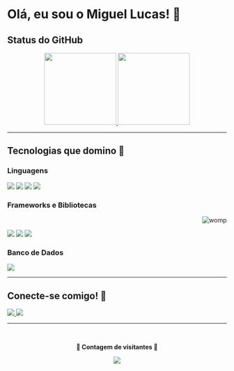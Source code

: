 # Olá, eu sou o Miguel Lucas! 👋

## Status do GitHub

<div align="center">
    <a href="https://github.com/MiguelLucasSantoss">
        <img height="165" src="https://github-readme-stats.vercel.app/api?username=MiguelLucasSantoss&show_icons=true&theme=moltack&include_all_commits=true&count_private=true"/>
        <img height="165" src="https://github-readme-stats.vercel.app/api/top-langs/?username=MiguelLucasSantoss&layout=compact&langs_count=10&theme=moltack"/>
    </a>
</div>

---

## Tecnologias que domino 🚀

### Linguagens

<p>
    <img src="https://img.shields.io/badge/-JavaScript-F7DF1E?style=for-the-badge&logo=javascript&logoColor=black" />
    <img src="https://img.shields.io/badge/-Python-3776AB?style=for-the-badge&logo=python&logoColor=white" />
    <img src="https://img.shields.io/badge/HTML5-E34F26?style=for-the-badge&logo=html5&logoColor=white" />
    <img src="https://img.shields.io/badge/CSS3-1572B6?style=for-the-badge&logo=css3&logoColor=white" />
</p>

### Frameworks e Bibliotecas

<div align="right"> 
    <img src"" alt="womp" /> 
</div>

<p>
    <img src="https://img.shields.io/badge/-React-61DAFB?style=for-the-badge&logo=react&logoColor=black" />
    <img src="https://img.shields.io/badge/Bootstrap-563D7C?style=for-the-badge&logo=bootstrap&logoColor=white" />
    <img src="https://img.shields.io/badge/Node%20js-339933?style=for-the-badge&logo=nodedotjs&logoColor=white" />
</p>

### Banco de Dados

<p>
    <img src="https://img.shields.io/badge/PostgreSQL-316192?style=for-the-badge&logo=postgresql&logoColor=white" />
</p>

---

## Conecte-se comigo! 💬

<p>
    <a href="https://www.instagram.com/MiguelLucas/">
        <img src="https://img.shields.io/badge/-Instagram-e1306c?style=for-the-badge&logo=instagram&logoColor=white" />
    </a>
    <a href="https://www.linkedin.com/in/MiguelLucas/">
        <img src="https://img.shields.io/badge/-LinkedIn-0077b5?style=for-the-badge&logo=linkedin&logoColor=white" />
    </a>
</p>

---

<div align="center">
    <br><p align="center"><b>👀 Contagem de visitantes 👀</b></p>  
    <p align="center"><img align="center" src="https://profile-counter.glitch.me/{MiguelLucasSantoss}/count.svg" /></p> 
    <br>
</div>
